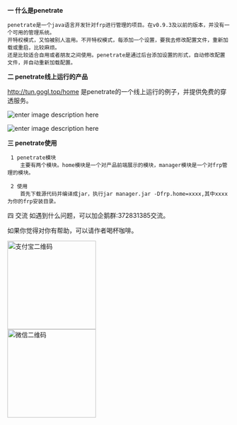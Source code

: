 

**一 什么是penetrate**

    penetrate是一个java语言开发针对frp进行管理的项目。在v0.9.3及以前的版本，并没有一个可用的管理系统。
    开特权模式，又怕被别人滥用。不开特权模式，每添加一个设置，要我去修改配置文件，重新加载或重启，比较麻烦。
    还是比较适合自用或者朋友之间使用。penetrate是通过后台添加设置的形式，自动修改配置文件，并自动重新加载配置。
  
  
  
**二 penetrate线上运行的产品**

  http://tun.gogl.top/home  是penetrate的一个线上运行的例子，并提供免费的穿透服务。
  
 ![enter image description here](https://github.com/pickear/penetrate/blob/master/manager/src/main/resources/static/images/home.png?raw=true)
  
  ![enter image description here](https://github.com/pickear/penetrate/blob/master/manager/src/main/resources/static/images/manager.png?raw=true)
  
**三 penetrate使用**

     1 penetrate模块
        主要有两个模块。home模块是一个对产品前端展示的模块，manager模块是一个对frp管理的模块。
    
     2 使用
        首先下载源代码并编译成jar，执行jar manager.jar -Dfrp.home=xxxx,其中xxxx为你的frp安装目录。

四 交流
    如遇到什么问题，可以加企鹅群:372831385交流。



如果你觉得对你有帮助，可以请作者喝杯咖啡。


<div class="inner">
		<div class="flex flex-2">
			<article>
				<div class="image round">
					<img src="https://github.com/pickear/penetrate/tree/master/home/src/main/resources/static/images/alipay.jpg" width="200" height="200" alt="支付宝二维码" />
          </div>
			</article>
			<article>
				<div class="image round">
					<img src="https://github.com/pickear/penetrate/tree/master/home/src/main/resources/static/images/wxpay.png" width="200" height="200" alt="微信二维码" />
				</div>
			</article>
		</div>
	</div>


